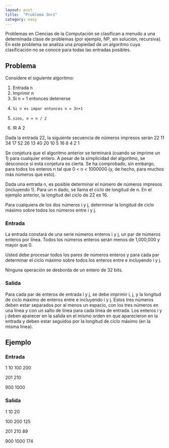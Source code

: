 ```yaml
---
layout: post
title:  "Problema 3n+1"
category: easy
---
```



Problemas en Ciencias de la Computación se clasifican a menudo a una determinada clase de problemas (por ejemplo, NP, sin solución, recursiva). En este problema se analiza una propiedad de un algoritmo cuya clasificación no se conoce para todas las entradas posibles.

## Problema

Considere el siguiente algoritmo:

1. Entrada n
2. Imprimir n
3. Si n = 1 entonces detenerse
4.     Si n es impar entonces n = 3n+1
5.     sino, n = n / 2
6. IR A 2

Dada la entrada 22, la siguiente secuencia de números impresos serán 22 11 34 17 52 26 13 40 20 10 5 16 8 4 2 1

Se conjetura que el algoritmo anterior se terminará (cuando se imprime un 1) para cualquier entero. A pesar de la simplicidad del algoritmo, se desconoce si esta conjetura es cierta. Se ha comprobado, sin embargo, para todos los enteros n tal que 0 < n < 1000000 (y, de hecho, para muchos más números que esto).

Dada una entrada n, es posible determinar el número de números impresos (incluyendo 1). Para un n dado, se llama el ciclo de longitud de n. En el ejemplo anterior, la longitud del ciclo de 22 es 16.

Para cualquiera de los dos números i y j, determinar la longitud de ciclo máximo sobre todos los números entre i y j.

### Entrada

La entrada constará de una serie números enteros i y j, un par de números enteros por línea. Todos los números enteros serán menos de 1,000,000 y mayor que 0.

Usted debe procesar todos los pares de números enteros y para cada par determinar el ciclo máximo sobre todos los enteros entre e incluyendo i y j.

Ninguna operación se desborda de un entero de 32 bits.

### Salida

Para cada par de enteros de entrada i y j, se debe imprimir i, j, y la longitud de ciclo máximo de enteros entre e incluyendo i y j. Estos tres números deben estar separados por al menos un espacio, con los tres números en una línea y con un salto de línea para cada línea de entrada. Los enteros i y j deben aparecer en la salida en el mismo orden en que aparecieron en la entrada y deben estar seguidos por la longitud de ciclo máximo (en la misma línea).

## Ejemplo

### Entrada

1 10
100 200

201 210

900 1000

### Salida

1 10 20

100 200 125

201 210 89

900 1000 174

